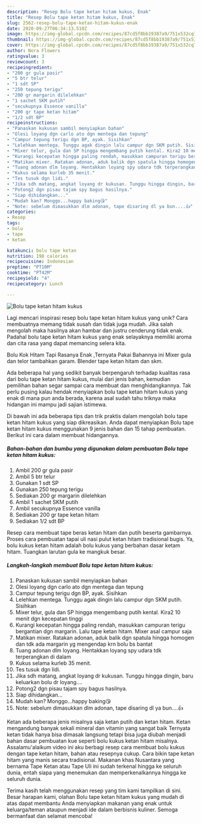 ```yaml
---
description: "Resep Bolu tape ketan hitam kukus, Enak"
title: "Resep Bolu tape ketan hitam kukus, Enak"
slug: 2562-resep-bolu-tape-ketan-hitam-kukus-enak
date: 2020-09-27T06:34:13.510Z
image: https://img-global.cpcdn.com/recipes/87cd5f8bb19387a9/751x532cq70/bolu-tape-ketan-hitam-kukus-foto-resep-utama.jpg
thumbnail: https://img-global.cpcdn.com/recipes/87cd5f8bb19387a9/751x532cq70/bolu-tape-ketan-hitam-kukus-foto-resep-utama.jpg
cover: https://img-global.cpcdn.com/recipes/87cd5f8bb19387a9/751x532cq70/bolu-tape-ketan-hitam-kukus-foto-resep-utama.jpg
author: Nora Flowers
ratingvalue: 3
reviewcount: 3
recipeingredient:
- "200 gr gula pasir"
- "5 btr telur"
- "1 sdt SP"
- "250 tepung terigu"
- "200 gr margarin dilelehkan"
- "1 sachet SKM putih"
- "secukupnya Essence vanilla"
- "200 gr tape ketan hitam"
- "1/2 sdt BP"
recipeinstructions:
- "Panaskan kukusan sambil menyiapkan bahan"
- "Olesi loyang dgn carlo ato dgn mentega dan tepung"
- "Campur tepung terigu dgn BP, ayak. Sisihkan"
- "Lelehkan mentega. Tunggu agak dingin lalu campur dgn SKM putih. Sisihkan"
- "Mixer telur, gula dan SP hingga mengembang putih kental. Kira2 10 menit dgn kecepatan tinggi"
- "Kurangi kecepatan hingga paling rendah, masukkan campuran terigu bergantian dgn margarin. Lalu tape ketan hitam. Mixer asal campur saja"
- "Matikan mixer. Ratakan adonan, aduk balik dgn spatula hingga homogen dan tdk ada margarin yg mengendap krn bolu bs bantat"
- "Tuang adonan dlm loyang. Hentakkan loyang spy udara tdk terperangkan di dalam"
- "Kukus selama kurleb 35 menit."
- "Tes tusuk dgn lidi."
- "Jika sdh matang, angkat loyang dr kukusan. Tunggu hingga dingin, baru keluarkan bolu dr loyang...."
- "Potong2 dgn pisau tajam spy bagus hasilnya."
- "Siap dihidangkan..."
- "Mudah kan? Monggo...happy baking😘"
- "Note: sebelum dimasukkan dlm adonan, tape disaring dl ya bun....👍"
categories:
- Resep
tags:
- bolu
- tape
- ketan

katakunci: bolu tape ketan 
nutrition: 198 calories
recipecuisine: Indonesian
preptime: "PT10M"
cooktime: "PT42M"
recipeyield: "4"
recipecategory: Lunch

---
```



![Bolu tape ketan hitam kukus](https://img-global.cpcdn.com/recipes/87cd5f8bb19387a9/751x532cq70/bolu-tape-ketan-hitam-kukus-foto-resep-utama.jpg)

Lagi mencari inspirasi resep bolu tape ketan hitam kukus yang unik? Cara membuatnya memang tidak susah dan tidak juga mudah. Jika salah mengolah maka hasilnya akan hambar dan justru cenderung tidak enak. Padahal bolu tape ketan hitam kukus yang enak selayaknya memiliki aroma dan cita rasa yang dapat memancing selera kita.

Bolu Kok Hitam Tapi Rasanya Enak ,Ternyata Pakai Bahannya ini Mixer gula dan telor tambahkan garam. Blender tape ketan hitam dan skm.

Ada beberapa hal yang sedikit banyak berpengaruh terhadap kualitas rasa dari bolu tape ketan hitam kukus, mulai dari jenis bahan, kemudian pemilihan bahan segar sampai cara membuat dan menghidangkannya. Tak perlu pusing kalau hendak menyiapkan bolu tape ketan hitam kukus yang enak di mana pun anda berada, karena asal sudah tahu triknya maka hidangan ini mampu jadi sajian istimewa.


Di bawah ini ada beberapa tips dan trik praktis dalam mengolah bolu tape ketan hitam kukus yang siap dikreasikan. Anda dapat menyiapkan Bolu tape ketan hitam kukus menggunakan 9 jenis bahan dan 15 tahap pembuatan. Berikut ini cara dalam membuat hidangannya.

<!--inarticleads1-->

##### Bahan-bahan dan bumbu yang digunakan dalam pembuatan Bolu tape ketan hitam kukus:

1. Ambil 200 gr gula pasir
1. Ambil 5 btr telur
1. Gunakan 1 sdt SP
1. Gunakan 250 tepung terigu
1. Sediakan 200 gr margarin dilelehkan
1. Ambil 1 sachet SKM putih
1. Ambil secukupnya Essence vanilla
1. Sediakan 200 gr tape ketan hitam
1. Sediakan 1/2 sdt BP


Resep cara membuat tape beras ketan hitam dan putih beserta gambarnya. Proses cara pembuatan tapai uli nasi pulut ketan hitam tradisional bugis. Ya, bolu kukus ketan hitam adalah bolu kukus yang berbahan dasar ketam hitam. Tuangkan larutan gula ke mangkuk besar. 

<!--inarticleads2-->

##### Langkah-langkah membuat Bolu tape ketan hitam kukus:

1. Panaskan kukusan sambil menyiapkan bahan
1. Olesi loyang dgn carlo ato dgn mentega dan tepung
1. Campur tepung terigu dgn BP, ayak. Sisihkan
1. Lelehkan mentega. Tunggu agak dingin lalu campur dgn SKM putih. Sisihkan
1. Mixer telur, gula dan SP hingga mengembang putih kental. Kira2 10 menit dgn kecepatan tinggi
1. Kurangi kecepatan hingga paling rendah, masukkan campuran terigu bergantian dgn margarin. Lalu tape ketan hitam. Mixer asal campur saja
1. Matikan mixer. Ratakan adonan, aduk balik dgn spatula hingga homogen dan tdk ada margarin yg mengendap krn bolu bs bantat
1. Tuang adonan dlm loyang. Hentakkan loyang spy udara tdk terperangkan di dalam
1. Kukus selama kurleb 35 menit.
1. Tes tusuk dgn lidi.
1. Jika sdh matang, angkat loyang dr kukusan. Tunggu hingga dingin, baru keluarkan bolu dr loyang....
1. Potong2 dgn pisau tajam spy bagus hasilnya.
1. Siap dihidangkan...
1. Mudah kan? Monggo...happy baking😘
1. Note: sebelum dimasukkan dlm adonan, tape disaring dl ya bun....👍


Ketan ada beberapa jenis misalnya saja ketan putih dan ketan hitam. Ketan mengandung banyak sekali mineral dan vitamin yang sangat baik Ternyata ketan tidak hanya bisa dimasak langsung tetapi bisa juga diubah menjadi bahan dasar pembuatan kue seperti bolu kukus ketan hitam misalnya. Assalamu&#39;alaikum video ini aku berbagi resep cara membuat bolu kukus dengan tape ketan hitam, bahan atau resepnya cukup. Cara bikin tape ketan hitam yang manis secara tradisional. Makanan khas Nusantara yang bernama Tape Ketan atau Tape Uli ini sudah terkenal hingga ke seluruh dunia, entah siapa yang menemukan dan memperkenalkannya hingga ke seluruh dunia. 

Terima kasih telah menggunakan resep yang tim kami tampilkan di sini. Besar harapan kami, olahan Bolu tape ketan hitam kukus yang mudah di atas dapat membantu Anda menyiapkan makanan yang enak untuk keluarga/teman ataupun menjadi ide dalam berbisnis kuliner. Semoga bermanfaat dan selamat mencoba!
